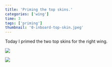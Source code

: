 ```yaml
---
title: 'Priming the top skins.'
categories: ['wing']
time: 3
tags: ['priming']
thumbnail: '0-inboard-top-skin.jpeg'
---
```


Today I primed the two top skins for the right wing.

<!-- more -->

![](./0-inboard-top-skin.jpeg)

![](./1-outboard-top-skin.jpeg)
